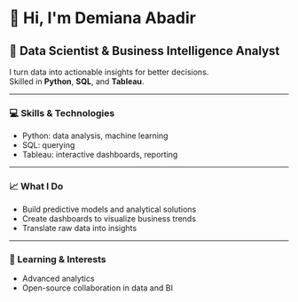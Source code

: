 # 👋 Hi, I'm Demiana Abadir

## 🚀 Data Scientist & Business Intelligence Analyst

I turn data into actionable insights for better decisions.  
Skilled in **Python**, **SQL**, and **Tableau**.

---

### 💻 Skills & Technologies
- Python: data analysis, machine learning
- SQL: querying
- Tableau: interactive dashboards, reporting

---

### 📈 What I Do
- Build predictive models and analytical solutions
- Create dashboards to visualize business trends
- Translate raw data into insights

---

### 🌱 Learning & Interests
- Advanced analytics
- Open-source collaboration in data and BI

<!-- Add your links below -->
<!--
### 🔗 Connect
- LinkedIn: https://www.linkedin.com/in/demianaabadir/

-->
